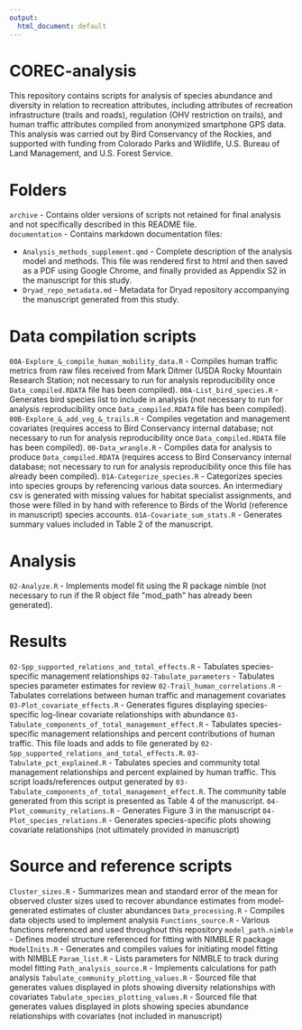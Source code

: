 ```yaml
---
output:
  html_document: default
---
```

# COREC-analysis
This repository contains scripts for analysis of species abundance and diversity in relation to recreation attributes, including attributes of recreation infrastructure (trails and roads), regulation (OHV restriction on trails), and human traffic attributes compiled from anonymized smartphone GPS data. This analysis was carried out by Bird Conservancy of the Rockies, and supported with funding from Colorado Parks and Wildlife, U.S. Bureau of Land Management, and U.S. Forest Service.

# Folders
`archive` - Contains older versions of scripts not retained for final analysis and not specifically described in this README file.<br>
`documentation` - Contains markdown documentation files:<br>
   * `Analysis_methods_supplement.qmd` - Complete description of the analysis model and methods. This file was rendered first to html and then saved as a PDF using Google Chrome, and finally provided as Appendix S2 in the manuscript for this study.<br>
   * `Dryad_repo_metadata.md` - Metadata for Dryad repository accompanying the manuscript generated from this study.

# Data compilation scripts
`00A-Explore_&_compile_human_mobility_data.R` - Compiles human traffic metrics from raw files received from Mark Ditmer (USDA Rocky Mountain Research Station; not necessary to run for analysis reproducibility once `Data_compiled.RDATA` file has been compiled).
`00A-List_bird_species.R` - Generates bird species list to include in analysis (not necessary to run for analysis reproducibility once `Data_compiled.RDATA` file has been compiled).
`00B-Explore_&_add_veg_&_trails.R` - Compiles vegetation and management covariates (requires access to Bird Conservancy internal database; not necessary to run for analysis reproducibility once `Data_compiled.RDATA` file has been compiled).
`00-Data_wrangle.R` - Compiles data for analysis to produce `Data_compiled.RDATA` (requires access to Bird Conservancy internal database; not necessary to run for analysis reproducibility once this file has already been compiled).
`01A-Categorize_species.R` - Categorizes species into species groups by referencing various data sources. An intermediary csv is generated with missing values for habitat specialist assignments, and those were filled in by hand with reference to Birds of the World (reference in manuscript) species accounts.
`01A-Covariate_sum_stats.R` - Generates summary values included in Table 2 of the manuscript.

# Analysis
`02-Analyze.R` - Implements model fit using the R package nimble (not necessary to run if the R object file "mod_path" has already been generated).

# Results
`02-Spp_supported_relations_and_total_effects.R` - Tabulates species-specific management relationships
`02-Tabulate_parameters` - Tabulates species parameter estimates for review
`02-Trail_human_correlations.R` - Tabulates correlations between human traffic and management covariates
`03-Plot_covariate_effects.R` - Generates figures displaying species-specific log-linear covariate relationships with abundance
`03-Tabulate_components_of_total_management_effect.R` - Tabulates species-specific management relationships and percent contributions of human traffic. This file loads and adds to file generated by `02-Spp_supported_relations_and_total_effects.R`.
`03-Tabulate_pct_explained.R` - Tabulates species and community total management relationships and percent explained by human traffic. This script loads/references output generated by `03-Tabulate_components_of_total_management_effect.R`. The community table generated from this script is presented as Table 4 of the manuscript.
`04-Plot_community_relations.R` - Generates Figure 3 in the manuscript
`04-Plot_species_relations.R` - Generates species-specific plots showing covariate relationships (not ultimately provided in manuscript)

# Source and reference scripts
`Cluster_sizes.R` - Summarizes mean and standard error of the mean for observed cluster sizes used to recover abundance estimates from model-generated estimates of cluster abundances
`Data_processing.R` - Compiles data objects used to implement analysis
`Functions_source.R` - Various functions referenced and used throughout this repository
`model_path.nimble` - Defines model structure referenced for fitting with NIMBLE R package
`ModelInits.R` - Generates and compiles values for initiating model fitting with NIMBLE
`Param_list.R` - Lists parameters for NIMBLE to track during model fitting
`Path_analysis_source.R` - Implements calculations for path analysis
`Tabulate_community_plotting_values.R` - Sourced file that generates values displayed in plots showing diversity relationships with covariates
`Tabulate_species_plotting_values.R` - Sourced file that generates values displayed in plots showing species abundance relationships with covariates (not included in manuscript)
